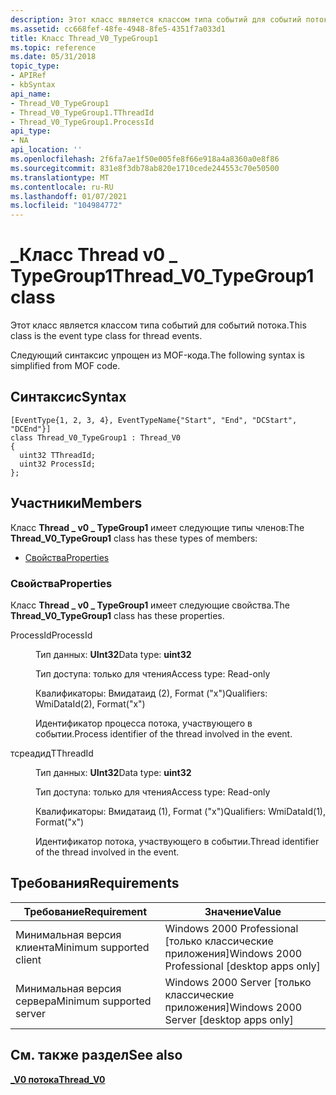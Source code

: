 ```yaml
---
description: Этот класс является классом типа событий для событий потока. Следующий синтаксис упрощен из MOF-кода.
ms.assetid: cc668fef-48fe-4948-8fe5-4351f7a033d1
title: Класс Thread_V0_TypeGroup1
ms.topic: reference
ms.date: 05/31/2018
topic_type:
- APIRef
- kbSyntax
api_name:
- Thread_V0_TypeGroup1
- Thread_V0_TypeGroup1.TThreadId
- Thread_V0_TypeGroup1.ProcessId
api_type:
- NA
api_location: ''
ms.openlocfilehash: 2f6fa7ae1f50e005fe8f66e918a4a8360a0e8f86
ms.sourcegitcommit: 831e8f3db78ab820e1710cede244553c70e50500
ms.translationtype: MT
ms.contentlocale: ru-RU
ms.lasthandoff: 01/07/2021
ms.locfileid: "104984772"
---
```

# <a name="thread_v0_typegroup1-class"></a><span data-ttu-id="022cb-104">\_Класс Thread v0 \_ TypeGroup1</span><span class="sxs-lookup"><span data-stu-id="022cb-104">Thread\_V0\_TypeGroup1 class</span></span>

<span data-ttu-id="022cb-105">Этот класс является классом типа событий для событий потока.</span><span class="sxs-lookup"><span data-stu-id="022cb-105">This class is the event type class for thread events.</span></span>

<span data-ttu-id="022cb-106">Следующий синтаксис упрощен из MOF-кода.</span><span class="sxs-lookup"><span data-stu-id="022cb-106">The following syntax is simplified from MOF code.</span></span>

## <a name="syntax"></a><span data-ttu-id="022cb-107">Синтаксис</span><span class="sxs-lookup"><span data-stu-id="022cb-107">Syntax</span></span>

``` syntax
[EventType{1, 2, 3, 4}, EventTypeName{"Start", "End", "DCStart", "DCEnd"}]
class Thread_V0_TypeGroup1 : Thread_V0
{
  uint32 TThreadId;
  uint32 ProcessId;
};
```

## <a name="members"></a><span data-ttu-id="022cb-108">Участники</span><span class="sxs-lookup"><span data-stu-id="022cb-108">Members</span></span>

<span data-ttu-id="022cb-109">Класс **Thread \_ v0 \_ TypeGroup1** имеет следующие типы членов:</span><span class="sxs-lookup"><span data-stu-id="022cb-109">The **Thread\_V0\_TypeGroup1** class has these types of members:</span></span>

-   [<span data-ttu-id="022cb-110">Свойства</span><span class="sxs-lookup"><span data-stu-id="022cb-110">Properties</span></span>](#properties)

### <a name="properties"></a><span data-ttu-id="022cb-111">Свойства</span><span class="sxs-lookup"><span data-stu-id="022cb-111">Properties</span></span>

<span data-ttu-id="022cb-112">Класс **Thread \_ v0 \_ TypeGroup1** имеет следующие свойства.</span><span class="sxs-lookup"><span data-stu-id="022cb-112">The **Thread\_V0\_TypeGroup1** class has these properties.</span></span>

<dl> <dt>

<span data-ttu-id="022cb-113">ProcessId</span><span class="sxs-lookup"><span data-stu-id="022cb-113">ProcessId</span></span>
</dt> <dd> <dl> <dt>

<span data-ttu-id="022cb-114">Тип данных: **UInt32**</span><span class="sxs-lookup"><span data-stu-id="022cb-114">Data type: **uint32**</span></span>
</dt> <dt>

<span data-ttu-id="022cb-115">Тип доступа: только для чтения</span><span class="sxs-lookup"><span data-stu-id="022cb-115">Access type: Read-only</span></span>
</dt> <dt>

<span data-ttu-id="022cb-116">Квалификаторы: Вмидатаид (2), Format ("x")</span><span class="sxs-lookup"><span data-stu-id="022cb-116">Qualifiers: WmiDataId(2), Format("x")</span></span>
</dt> </dl>

<span data-ttu-id="022cb-117">Идентификатор процесса потока, участвующего в событии.</span><span class="sxs-lookup"><span data-stu-id="022cb-117">Process identifier of the thread involved in the event.</span></span>

</dd> <dt>

<span data-ttu-id="022cb-118">тсреадид</span><span class="sxs-lookup"><span data-stu-id="022cb-118">TThreadId</span></span>
</dt> <dd> <dl> <dt>

<span data-ttu-id="022cb-119">Тип данных: **UInt32**</span><span class="sxs-lookup"><span data-stu-id="022cb-119">Data type: **uint32**</span></span>
</dt> <dt>

<span data-ttu-id="022cb-120">Тип доступа: только для чтения</span><span class="sxs-lookup"><span data-stu-id="022cb-120">Access type: Read-only</span></span>
</dt> <dt>

<span data-ttu-id="022cb-121">Квалификаторы: Вмидатаид (1), Format ("x")</span><span class="sxs-lookup"><span data-stu-id="022cb-121">Qualifiers: WmiDataId(1), Format("x")</span></span>
</dt> </dl>

<span data-ttu-id="022cb-122">Идентификатор потока, участвующего в событии.</span><span class="sxs-lookup"><span data-stu-id="022cb-122">Thread identifier of the thread involved in the event.</span></span>

</dd> </dl>

## <a name="requirements"></a><span data-ttu-id="022cb-123">Требования</span><span class="sxs-lookup"><span data-stu-id="022cb-123">Requirements</span></span>



| <span data-ttu-id="022cb-124">Требование</span><span class="sxs-lookup"><span data-stu-id="022cb-124">Requirement</span></span> | <span data-ttu-id="022cb-125">Значение</span><span class="sxs-lookup"><span data-stu-id="022cb-125">Value</span></span> |
|-------------------------------------|------------------------------------------------------------|
| <span data-ttu-id="022cb-126">Минимальная версия клиента</span><span class="sxs-lookup"><span data-stu-id="022cb-126">Minimum supported client</span></span><br/> | <span data-ttu-id="022cb-127">Windows 2000 Professional \[только классические приложения\]</span><span class="sxs-lookup"><span data-stu-id="022cb-127">Windows 2000 Professional \[desktop apps only\]</span></span><br/> |
| <span data-ttu-id="022cb-128">Минимальная версия сервера</span><span class="sxs-lookup"><span data-stu-id="022cb-128">Minimum supported server</span></span><br/> | <span data-ttu-id="022cb-129">Windows 2000 Server \[только классические приложения\]</span><span class="sxs-lookup"><span data-stu-id="022cb-129">Windows 2000 Server \[desktop apps only\]</span></span><br/>       |



## <a name="see-also"></a><span data-ttu-id="022cb-130">См. также раздел</span><span class="sxs-lookup"><span data-stu-id="022cb-130">See also</span></span>

<dl> <dt>

[<span data-ttu-id="022cb-131">**\_V0 потока**</span><span class="sxs-lookup"><span data-stu-id="022cb-131">**Thread\_V0**</span></span>](thread-v0.md)
</dt> </dl>

 

 




